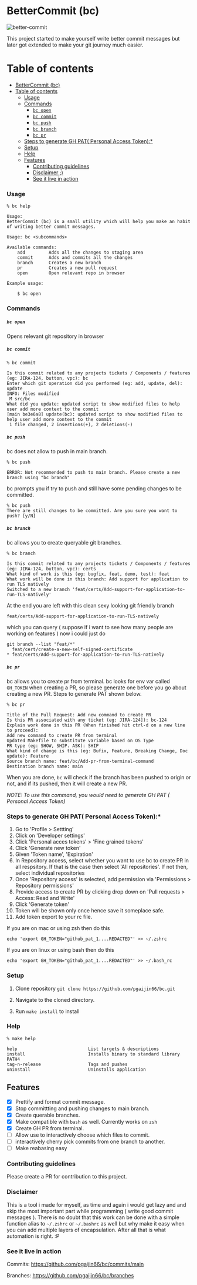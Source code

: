 # BetterCommit (bc)

![better-commit](assets/banner.png)

This project started to make yourself write better commit messages but later got extended to make your git journey much easier.

# Table of contents

- [BetterCommit (bc)](#bettercommit-bc)
- [Table of contents](#table-of-contents)
    - [Usage](#usage)
    - [Commands](#commands)
        - [`bc open`](#bc-open)
        - [`bc commit`](#bc-commit)
        - [`bc push`](#bc-push)
        - [`bc branch`](#bc-branch)
        - [`bc pr`](#bc-pr)
    - [Steps to generate GH PAT( Personal Access Token):*](#steps-to-generate-gh-pat-personal-access-token)
    - [Setup](#setup)
    - [Help](#help)
  - [Features](#features)
    - [Contributing guidelines](#contributing-guidelines)
    - [Disclaimer ;)](#disclaimer-)
    - [See it live in action](#see-it-live-in-action)

### Usage

```
% bc help

Usage:
BetterCommit (bc) is a small utility which will help you make an habit of writing better commit messages.

Usage: bc <subcommands>

Available commands:
    add         Adds all the changes to staging area
    commit      Adds and commits all the changes
    branch      Creates a new branch
    pr          Creates a new pull request
    open        Open relevant repo in browser

Example usage:

    $ bc open

```

### Commands

##### `bc open`

Opens relevant git repository in browser

##### `bc commit`
```
% bc commit

Is this commit related to any projects tickets / Components / features (eg: JIRA-124, button, vpc): bc
Enter which git operation did you performed (eg: add, update, del): update
INFO: Files modified
 M src/bc
What did you update: updated script to show modified files to help user add more context to the commit
[main be3e6a8] update(bc): updated script to show modified files to help user add more context to the commit
 1 file changed, 2 insertions(+), 2 deletions(-)
```

##### `bc push`

bc does not allow to push in main branch.
```
% bc push

ERROR: Not recommended to push to main branch. Please create a new branch using "bc branch"
```

bc prompts you if try to push and still have some pending changes to be committed.

```
% bc push
There are still changes to be committed. Are you sure you want to push? [y/N]

```

##### `bc branch`

bc allows you to create queryable git branches.

```
% bc branch

Is this commit related to any projects tickets / Components / features (eg: JIRA-124, button, vpc): certs
What kind of work is this (eg: bugfix, feat, demo, test): feat
What work will be done in this branch: Add support for application to run TLS natively
Switched to a new branch 'feat/certs/Add-support-for-application-to-run-TLS-natively'
```

At the end you are left with this clean sexy looking git friendly branch

`feat/certs/Add-support-for-application-to-run-TLS-natively`

which you can query ( suppose if i want to see how many people are working on features ) now i could just do

```
git branch --list "feat/*"
  feat/cert/create-a-new-self-signed-certificate
* feat/certs/Add-support-for-application-to-run-TLS-natively
```

##### `bc pr`

bc allows you to create pr from terminal. bc looks for env var called `GH_TOKEN` when creating a PR, so please generate one before you go about creating a new PR. Steps to generate PAT shown below.

```
% bc pr

Title of the Pull Request: Add new command to create PR
Is this PR associated with any ticket (eg: JIRA-124]): bc-124
Explain work done in this PR (When finished hit ctrl-d on a new line to proceed):
Add new command to create PR from terminal
Updated Makefile to substitute variable based on OS Type
PR type (eg: SHOW, SHIP. ASK): SHIP
What kind of change is this (eg: Bufix, Feature, Breaking Change, Doc update): Feature
Source branch name: feat/bc/Add-pr-from-terminal-command
Destination branch name: main
```

When you are done, `bc` will check if the branch has been pushed to origin or not, and if its pushed, then it will create a new PR.

*NOTE: To use this command, you would need to generate GH PAT ( Personal Access Token)*

### Steps to generate GH PAT( Personal Access Token):*

1. Go to 'Profile > Settting'
2. Click on 'Developer settings'
3. Click 'Personal acces tokens' > 'Fine grained tokens'
4. Click 'Generate new token'
5. Given 'Token name', 'Expiration'
6. In Repository access, select whether you want to use bc to create PR in all respsitory. If that is the case then select 'All repositories'. If not then, select individual repositories
7. Once 'Repository access' is selected, add permission via 'Permissions > Repository permissions'
8. Provide access to create PR by clicking drop down on 'Pull requests > Access: Read and Write' 
9. Click 'Generate token'
10. Token will be shown only once hence save it someplace safe.
11. Add token export to your rc file.

If you are on mac or using zsh then do this
```shell
echo 'export GH_TOKEN="github_pat_1....REDACTED"' >> ~/.zshrc
```

If you are on linux or using bash then do this
```shell
echo 'export GH_TOKEN="github_pat_1....REDACTED"' >> ~/.bash_rc
```

### Setup

1. Clone repository `git clone https://github.com/pgaijin66/bc.git`

2. Navigate to the cloned directory.

3. Run `make install` to install


### Help

```
% make help

help                           List targets & descriptions
install                        Installs binary to standard library PATH4
tag-n-release                  Tags and pushes
uninstall                      Uninstalls application
```


## Features

- [X] Prettify and format commit message.
- [X] Stop committting and pushing changes to main branch.
- [X] Create querable branches.
- [X] Make compatible with `bash` as well. Currently works on `zsh` 
- [X] Create GH PR from terminal.
- [ ] Allow use to interactively choose which files to commit.
- [ ] interactively cherry pick commits from one branch to another.
- [ ] Make reabasing easy

### Contributing guidelines

Please create a PR for contribution to this project.

### Disclaimer

This is a tool i made for myself, as time and again i would get lazy and and skip the most important part while programming ( write good commit messages ). There is no doubt that this work can be done with a simple function alias to `~/.zshrc` or `~/.bashrc` as well but why make it easy when you can add multiple layers of encapsulation. After all that is what automation is right. :P 

### See it live in action

Commits: https://github.com/pgaijin66/bc/commits/main

Branches: https://github.com/pgaijin66/bc/branches